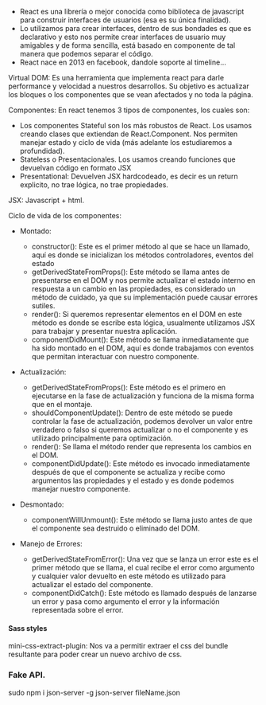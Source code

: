 - React es una librería o mejor conocida como biblioteca de javascript para construir interfaces de usuarios (esa es su única finalidad).
- Lo utilizamos para crear interfaces, dentro de sus bondades es que es declarativo y esto nos permite crear interfaces de usuario muy amigables y de forma sencilla, está basado en componente de tal manera que podemos separar el código.
- React nace en 2013 en facebook, dandole soporte al timeline...

Virtual DOM: Es una herramienta que implementa react para darle performance y velocidad a nuestros desarrollos. Su objetivo es actualizar los bloques o los componentes que se vean afectados y no toda la página.


Componentes: En react tenemos 3 tipos de componentes, los cuales son:
  - Los componentes Stateful son los más robustos de React. Los usamos creando clases que extiendan de React.Component. Nos permiten manejar estado y ciclo de vida (más adelante los estudiaremos a profundidad).
  - Stateless o Presentacionales. Los usamos creando funciones que devuelvan código en formato JSX
  - Presentational: Devuelven JSX hardcodeado, es decir es un return explicito, no trae lógica, no trae propiedades.



JSX: Javascript + html.

Ciclo de vida de los componentes:

  - Montado:
    - constructor(): Este es el primer método al que se hace un llamado, aquí es donde se inicializan los métodos controladores, eventos del estado
    - getDerivedStateFromProps(): Este método se llama antes de presentarse en el DOM y nos permite actualizar el estado interno en respuesta a un cambio en las propiedades, es considerado un método de cuidado, ya que su implementación puede causar errores sutiles.
    - render(): Si queremos representar elementos en el DOM en este método es donde se escribe esta lógica, usualmente utilizamos JSX para trabajar y presentar nuestra aplicación.
    - componentDidMount(): Este método se llama inmediatamente que ha sido montado en el DOM, aquí es donde trabajamos con eventos que permitan interactuar con nuestro componente.


  - Actualización:
    - getDerivedStateFromProps(): Este método es el primero en ejecutarse en la fase de actualización y funciona de la misma forma que en el montaje.
    - shouldComponentUpdate(): Dentro de este método se puede controlar la fase de actualización, podemos devolver un valor entre verdadero o falso si queremos actualizar o no el componente y es utilizado principalmente para optimización.
    - render(): Se llama el método render que representa los cambios en el DOM.
    - componentDidUpdate(): Este método es invocado inmediatamente después de que el componente se actualiza y recibe como argumentos las propiedades y el estado y es donde podemos manejar nuestro componente.


  - Desmontado:
    - componentWillUnmount(): Este método se llama justo antes de que el componente sea destruido o eliminado del DOM.


  - Manejo de Errores:
    - getDerivedStateFromError(): Una vez que se lanza un error este es el primer método que se llama, el cual recibe el error como argumento y cualquier valor devuelto en este método es utilizado para actualizar el estado del componente.
    - componentDidCatch(): Este método es llamado después de lanzarse un error y pasa como argumento el error y la información representada sobre el error.

#### Sass styles
mini-css-extract-plugin: Nos va a permitir extraer el css del bundle resultante para poder crear un nuevo archivo de css.


### Fake API.
sudo npm i json-server -g
 json-server fileName.json

